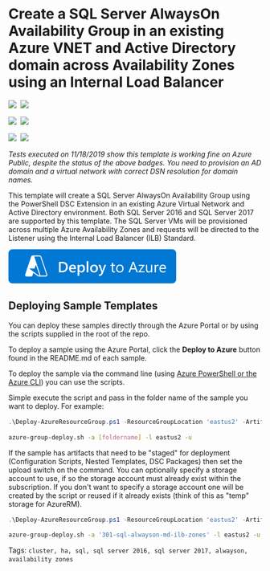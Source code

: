# Create a SQL Server AlwaysOn Availability Group in an existing Azure VNET and Active Directory domain across Availability Zones using an Internal Load Balancer

<IMG SRC="https://azurequickstartsservice.blob.core.windows.net/badges/301-sql-alwayson-md-ilb-zones/PublicLastTestDate.svg" />&nbsp;
<IMG SRC="https://azurequickstartsservice.blob.core.windows.net/badges/301-sql-alwayson-md-ilb-zones/PublicDeployment.svg" />&nbsp;

<IMG SRC="https://azurequickstartsservice.blob.core.windows.net/badges/301-sql-alwayson-md-ilb-zones/FairfaxLastTestDate.svg" />&nbsp;
<IMG SRC="https://azurequickstartsservice.blob.core.windows.net/badges/301-sql-alwayson-md-ilb-zones/FairfaxDeployment.svg" />&nbsp;

<IMG SRC="https://azurequickstartsservice.blob.core.windows.net/badges/301-sql-alwayson-md-ilb-zones/BestPracticeResult.svg" />&nbsp;
<IMG SRC="https://azurequickstartsservice.blob.core.windows.net/badges/301-sql-alwayson-md-ilb-zones/CredScanResult.svg" />&nbsp;

*Tests executed on 11/18/2019 show this template is working fine on Azure Public, despite the status of the above badges. You need to provision an AD domain and a virtual network with correct DSN resolution for domain names.*

This template will create a SQL Server AlwaysOn Availability Group using the PowerShell DSC Extension in an existing Azure Virtual Network and Active Directory environment. Both SQL Server 2016 and SQL Server 2017 are supported by this template. The SQL Server VMs will be provisioned across multiple Azure Availability Zones and requests will be directed to the Listener using the Internal Load Balancer (ILB) Standard.

<a href="https://portal.azure.com/#create/Microsoft.Template/uri/https%3A%2F%2Fraw.githubusercontent.com%2FAzure%2Fazure-quickstart-templates%2Fmaster%2F301-sql-alwayson-md-ilb-zones%2Fazuredeploy.json" target="_blank"><img src="https://raw.githubusercontent.com/Azure/azure-quickstart-templates/master/1-CONTRIBUTION-GUIDE/images/deploytoazure.svg"/>
</a>

## Deploying Sample Templates

You can deploy these samples directly through the Azure Portal or by using the scripts supplied in the root of the repo.

To deploy a sample using the Azure Portal, click the **Deploy to Azure** button found in the README.md of each sample.

To deploy the sample via the command line (using [Azure PowerShell or the Azure CLI](https://azure.microsoft.com/en-us/downloads/)) you can use the scripts.

Simple execute the script and pass in the folder name of the sample you want to deploy.  For example:

```PowerShell
.\Deploy-AzureResourceGroup.ps1 -ResourceGroupLocation 'eastus2' -ArtifactsStagingDirectory '[foldername]'
```
```bash
azure-group-deploy.sh -a [foldername] -l eastus2 -u
```
If the sample has artifacts that need to be "staged" for deployment (Configuration Scripts, Nested Templates, DSC Packages) then set the upload switch on the command.
You can optionally specify a storage account to use, if so the storage account must already exist within the subscription.  If you don't want to specify a storage account
one will be created by the script or reused if it already exists (think of this as "temp" storage for AzureRM).

```PowerShell
.\Deploy-AzureResourceGroup.ps1 -ResourceGroupLocation 'eastus2' -ArtifactsStagingDirectory '301-sql-alwayson-md-ilb-zones' -UploadArtifacts 
```
```bash
azure-group-deploy.sh -a '301-sql-alwayson-md-ilb-zones' -l eastus2 -u
```
Tags: ``cluster, ha, sql, sql server 2016, sql server 2017, alwayson, availability zones``

